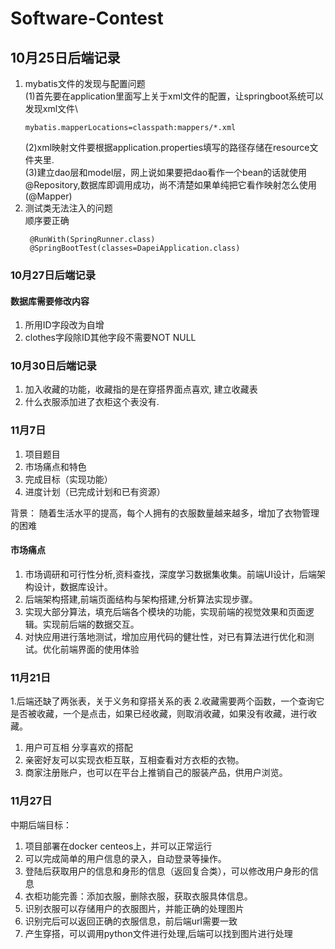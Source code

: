 # Software-Contest

## 10月25日后端记录
1. mybatis文件的发现与配置问题\
    (1)首先要在application里面写上关于xml文件的配置，让springboot系统可以发现xml文件\
    ```
    mybatis.mapperLocations=classpath:mappers/*.xml
    ```
    (2)xml映射文件要根据application.properties填写的路径存储在resource文件夹里.\
    (3)建立dao层和model层，网上说如果要把dao看作一个bean的话就使用@Repository,数据库即调用成功，尚不清楚如果单纯把它看作映射怎么使用(@Mapper)
2. 测试类无法注入的问题\
   顺序要正确
   ```
    @RunWith(SpringRunner.class)
    @SpringBootTest(classes=DapeiApplication.class)
   ```
### 10月27日后端记录
#### 数据库需要修改内容
1. 所用ID字段改为自增
2. clothes字段除ID其他字段不需要NOT NULL

### 10月30日后端记录
1. 加入收藏的功能，收藏指的是在穿搭界面点喜欢, 建立收藏表
2. 什么衣服添加进了衣柜这个表没有.

### 11月7日
1. 项目题目
2. 市场痛点和特色
3. 完成目标（实现功能）
4. 进度计划（已完成计划和已有资源）

背景： 随着生活水平的提高，每个人拥有的衣服数量越来越多，增加了衣物管理的困难
#### 市场痛点


1. 市场调研和可行性分析,资料查找，深度学习数据集收集。前端UI设计，后端架构设计，数据库设计。
2. 后端架构搭建,前端页面结构与架构搭建,分析算法实现步骤。
3. 实现大部分算法，填充后端各个模块的功能，实现前端的视觉效果和页面逻辑。实现前后端的数据交互。
4. 对快应用进行落地测试，增加应用代码的健壮性，对已有算法进行优化和测试。优化前端界面的使用体验

### 11月21日
1.后端还缺了两张表，关于义务和穿搭关系的表
2.收藏需要两个函数，一个查询它是否被收藏，一个是点击，如果已经收藏，则取消收藏，如果没有收藏，进行收藏。

1. 用户可互相 分享喜欢的搭配
2. 亲密好友可以实现衣柜互联，互相查看对方衣柜的衣物。
3. 商家注册账户，也可以在平台上推销自己的服装产品，供用户浏览。

### 11月27日
中期后端目标：
1. 项目部署在docker centeos上，并可以正常运行
2. 可以完成简单的用户信息的录入，自动登录等操作。
3. 登陆后获取用户的信息和身形的信息（返回复合类），可以修改用户身形的信息
4. 衣柜功能完善：添加衣服，删除衣服，获取衣服具体信息。
5. 识别衣服可以存储用户的衣服图片，并能正确的处理图片
6. 识别完后可以返回正确的衣服信息，前后端url需要一致
7. 产生穿搭，可以调用python文件进行处理,后端可以找到图片进行处理